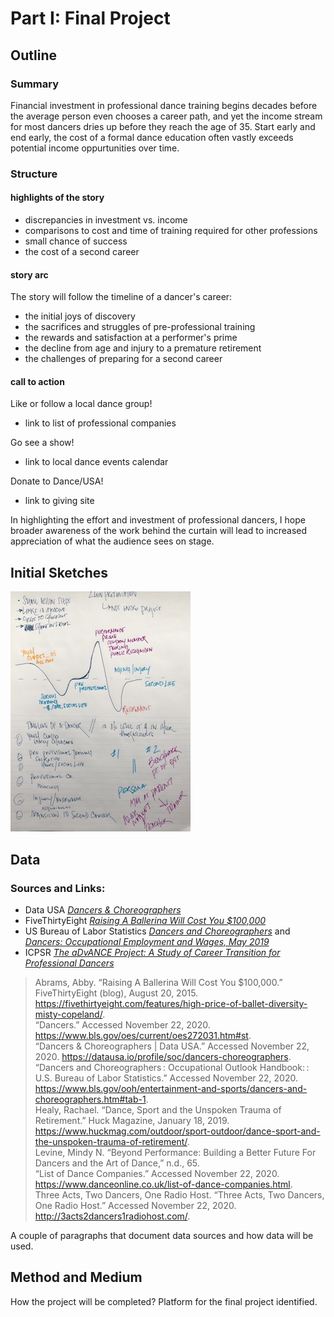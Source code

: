 # Part I: Final Project 
## Outline
### Summary

Financial investment in professional dance training begins decades before the average person even chooses a career path, and yet the income stream for most dancers dries up before they reach the age of 35. Start early and end early, the cost of a formal dance education often vastly exceeds potential income oppurtunities over time.
### Structure
#### highlights of the story

- discrepancies in investment vs. income
- comparisons to cost and time of training required for other professions 
- small chance of success
- the cost of a second career

#### story arc

The story will follow the timeline of a dancer's career:
- the initial joys of discovery
- the sacrifices and struggles of pre-professional training
- the rewards and satisfaction at a performer's prime
- the decline from age and injury to a premature retirement
- the challenges of preparing for a second career

#### call to action 

Like or follow a local dance group!
- link to list of professional companies

Go see a show!
- link to local dance events calendar

Donate to Dance/USA!
- link to giving site


In highlighting the effort and investment of professional dancers, I hope broader awareness of the work behind the curtain will lead to increased appreciation of what the audience sees on stage. 
## Initial Sketches
![](AboutMePics/FinalStoryArc.JPG)
## Data
### Sources and Links: 
- Data USA [*Dancers & Choreographers*](https://datausa.io/profile/soc/dancers-choreographers)
- FiveThirtyEight [*Raising A Ballerina Will Cost You $100,000*](https://fivethirtyeight.com/features/high-price-of-ballet-diversity-misty-copeland/#fn-2) 
- US Bureau of Labor Statistics [*Dancers and Choreographers*](https://www.bls.gov/ooh/entertainment-and-sports/dancers-and-choreographers.htm#tab-1) and [*Dancers: Occupational Employment and Wages, May 2019*](https://www.bls.gov/oes/current/oes272031.htm#st)
- ICPSR [*The aDvANCE Project: A Study of Career Transition for Professional Dancers*](https://www.icpsr.umich.edu/web/ICPSR/studies/35598/summary)

>Abrams, Abby. “Raising A Ballerina Will Cost You $100,000.” FiveThirtyEight (blog), August 20, 2015. https://fivethirtyeight.com/features/high-price-of-ballet-diversity-misty-copeland/. <br>
“Dancers.” Accessed November 22, 2020. https://www.bls.gov/oes/current/oes272031.htm#st. <br>
“Dancers & Choreographers | Data USA.” Accessed November 22, 2020. https://datausa.io/profile/soc/dancers-choreographers. <br>
“Dancers and Choreographers : Occupational Outlook Handbook: : U.S. Bureau of Labor Statistics.” Accessed November 22, 2020. https://www.bls.gov/ooh/entertainment-and-sports/dancers-and-choreographers.htm#tab-1. <br>
Healy, Rachael. “Dance, Sport and the Unspoken Trauma of Retirement.” Huck Magazine, January 18, 2019. https://www.huckmag.com/outdoor/sport-outdoor/dance-sport-and-the-unspoken-trauma-of-retirement/. <br>
Levine, Mindy N. “Beyond Performance: Building a Better Future For Dancers and the Art of Dance,” n.d., 65. <br>
“List of Dance Companies.” Accessed November 22, 2020. https://www.danceonline.co.uk/list-of-dance-companies.html. <br>
Three Acts, Two Dancers, One Radio Host. “Three Acts, Two Dancers, One Radio Host.” Accessed November 22, 2020. http://3acts2dancers1radiohost.com/.

A couple of paragraphs that document data sources and how data will be used.





## Method and Medium
How the project will be completed? 
Platform for the final project identified.


